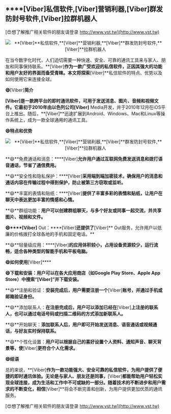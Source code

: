 ## ****[Viber]**私信软件,**[Viber]**营销利器,**[Viber]**群发防封号软件,**[Viber]**拉群机器人**

[😍想了解推广相关软件的朋友请登录 http://www.vst.tw](http://www.vst.tw)

 <center><img src="https://vst.tw/MP4/tuiguang/png/5.png" alt="**[Viber]**私信软件,**[Viber]**营销利器,**[Viber]**群发防封号软件,**[Viber]**拉群机器人"></center>

在当今数字化时代，人们迫切需要一种快速、安全、可靠的通讯工具来与家人、朋友和同事保持联系。**[Viber]**作为一款广受欢迎的私信软件，正因其强大的功能和用户友好的界面而备受青睐。本文将探索**[Viber]**私信软件的特点、优势以及如何使用它来连接全球。

**😄**[Viber]**简介**

**[Viber]**是一款跨平台的即时通讯软件，可用于发送消息、图片、音频和视频文件。它最初于2010年由以色列公司**[Viber]** Media开发，并于2010年12月在iOS平台上推出。随后，**[Viber]**迅速扩展到Android、Windows、Mac和Linux等操作系统上，成为一款全球通用的通讯工具。

**😄特点和优势**

 <center><img src="https://vst.tw/MP4/tuiguang/png/3.png" alt="**[Viber]**私信软件,**[Viber]**营销利器,**[Viber]**群发防封号软件,**[Viber]**拉群机器人"></center>

**😄**免费通话和消息：****[Viber]**允许用户通过互联网免费发送消息和拨打语音通话，节省了通信费用。**

**😄**安全性和隐私保护：****[Viber]**采用端到端加密技术，确保用户的消息和通话内容在传输过程中得到保护，防止被第三方窃取或监听。**

**😄**丰富的表情和贴纸：****[Viber]**提供了丰富多彩的表情和贴纸，让用户在聊天中表达更加丰富的情感和心情。**

**😄**群组功能：**用户可以创建群组聊天，与多个好友或同事一起交流，并共享图片、视频和文件。**

**😄****[Viber]** Out：****[Viber]**还提供了**[Viber]** Out服务，允许用户以低廉的价格拨打全球各地的手机和固定电话。**

**😄**轻量级应用：****[Viber]**的应用体积较小，占用设备资源较少，运行流畅，适合各种类型的智能手机和平板电脑。**

**😄如何使用**[Viber]****

**😄**下载和安装：**用户可以在各大应用商店（如Google Play Store、Apple App Store）中搜索“**[Viber]**”并下载安装。**

**😄**注册和验证：**安装完成后，用户需要注册一个**[Viber]**账号，并通过手机或邮箱验证身份。**

**😄**添加联系人：**在注册完成后，用户可以添加已经在**[Viber]**上注册的联系人，也可以通过电话号码或扫描二维码的方式添加新联系人。**

**😄**开始聊天：**添加联系人后，用户即可开始发送消息、语音通话或视频通话，与好友实时保持联系。**

**😄**个性化设置：**用户可以根据自己的喜好设置个人资料、通知声音、聊天背景等，使**[Viber]**更符合个人化需求。**

**😄结语**

总的来说，**[Viber]**作为一款功能强大、安全可靠的私信软件，为用户提供了便捷的即时通讯体验。无论是与家人、朋友还是同事，**[Viber]**都能帮助用户轻松实现全球连接，成为生活和工作中不可或缺的一部分。随着技术的不断进步和用户需求的不断变化，相信**[Viber]**将会不断完善和创新，为用户提供更加优质的通讯服务。

[😍想了解推广相关软件的朋友请登录 http://www.vst.tw](http://www.vst.tw)



